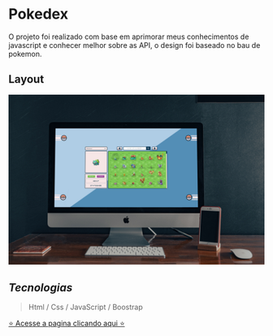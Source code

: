 
# Pokedex
O projeto foi realizado com base em aprimorar meus conhecimentos de javascript e conhecer melhor sobre as API, o design foi baseado no bau de pokemon.

## Layout

<img src="img/layout.JPG" />

## *Tecnologias*
> Html / Css / JavaScript / Boostrap

[⭐ Acesse a pagina clicando aqui ⭐](https://robertodev3.github.io/pokedex)
